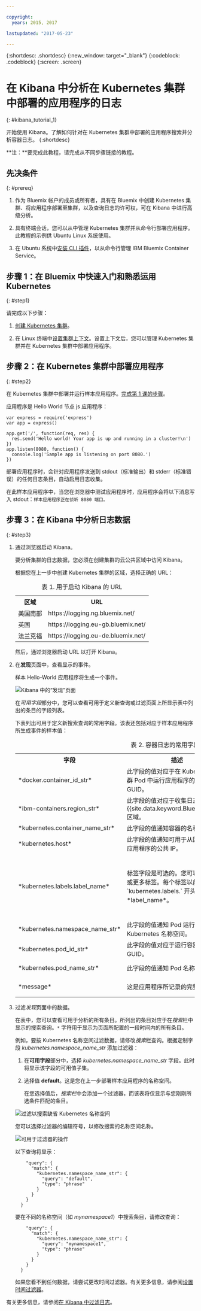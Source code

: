 ```yaml
---

copyright:
  years: 2015, 2017

lastupdated: "2017-05-23"

---
```



{:shortdesc: .shortdesc}
{:new_window: target="_blank"}
{:codeblock: .codeblock}
{:screen: .screen}


# 在 Kibana 中分析在 Kubernetes 集群中部署的应用程序的日志
{: #kibana_tutorial_1}

开始使用 Kibana。了解如何针对在 Kubernetes 集群中部署的应用程序搜索并分析容器日志。
{:shortdesc}

**注：**要完成此教程，请完成从不同步骤链接的教程。

## 先决条件
{: #prereq}

1. 作为 Bluemix 帐户的成员或所有者，具有在 Bluemix 中创建 Kubernetes 集群、将应用程序部署至集群，以及查询日志的许可权，可在 Kibana 中进行高级分析。

2. 具有终端会话，您可以从中管理 Kubernetes 集群并从命令行部署应用程序。此教程的示例供 Ubuntu Linux 系统使用。

3. 在 Ubuntu 系统中[安装 CLI 插件](../../../../containers/cs_cli_install.html#cs_cli_install_steps)，以从命令行管理 IBM Bluemix Container Service。 


## 步骤 1：在 Bluemix 中快速入门和熟悉运用 Kubernetes
{: #step1}

请完成以下步骤：

1. [创建 Kubernetes 集群](../../../../containers/cs_cluster.html#cs_cluster_ui)。

2. 在 Linux 终端中[设置集群上下文](../../../../containers/cs_cli_install.html#cs_cli_configure)。设置上下文后，您可以管理 Kubernetes 集群并在 Kubernetes 集群中部署应用程序。

## 步骤 2：在 Kubernetes 集群中部署应用程序
{: #step2}

在 Kubernetes 集群中部署并运行样本应用程序。[完成第 1 课的步骤](../../../../containers/cs_tutorials.html#cs_apps_tutorial)。

应用程序是 Hello World 节点 js 应用程序：

```
var express = require('express')
var app = express()

app.get('/', function(req, res) {
  res.send('Hello world! Your app is up and running in a cluster!\n')
})
app.listen(8080, function() {
  console.log('Sample app is listening on port 8080.')
})
```

部署应用程序时，会针对应用程序发送到 stdout（标准输出）和 stderr（标准错误）的任何日志条目，自动启用日志收集。 

在此样本应用程序中，当您在浏览器中测试应用程序时，应用程序会将以下消息写入 stdout：`样本应用程序正在侦听 8080 端口。`


## 步骤 3：在 Kibana 中分析日志数据
{: #step3}

1. 通过浏览器启动 Kibana。 

    要分析集群的日志数据，您必须在创建集群的云公共区域中访问 Kibana。 
    
    根据您在上一步中创建 Kubernetes 集群的区域，选择正确的 URL：

    <table>
      <caption>表 1. 用于启动 Kibana 的 URL</caption>
        <tr>
          <th>区域</th>
          <th>URL</th>
         </tr>
         <tr>
           <td>美国南部</td>
           <td>https://logging.ng.bluemix.net/ </td>
          </tr>
          <tr>
            <td>英国</td>
            <td>https://logging.eu-gb.bluemix.net/ </td>
           </tr>
           <tr>
             <td>法兰克福</td>
             <td>https://logging.eu-de.bluemix.net/ </td>
           </tr>
    </table>
    
    然后，通过浏览器启动 URL 以打开 Kibana。
    
2. 在**发现**页面中，查看显示的事件。 

    样本 Hello-World 应用程序将生成一个事件。
    
    ![Kibana 中的“发现”页面](images/sampleapp_2.gif "Kibana 中的“发现”页面")
    
    在*可用字段*部分中，您可以查看可用于定义新查询或过滤页面上所显示表中列出的条目的字段列表。
    
    下表列出可用于定义新搜索查询的常用字段。该表还包括对应于样本应用程序所生成事件的样本值：
    
     <table>
              <caption>表 2. 容器日志的常用字段</caption>
               <tr>
                <th align="center">字段</th>
                <th align="center">描述</th>
                <th align="center">示例</th>
              </tr>
              <tr>
                <td>*docker.container_id_str*</td>
                <td> 此字段的值对应于在 Kubernetes 集群 Pod 中运行应用程序的容器的 GUID。</td>
                <td></td>
              </tr>
              <tr>
                <td>*ibm-containers.region_str*</td>
                <td>此字段的值对应于收集日志条目的 {{site.data.keyword.Bluemix_notm}} 区域。</td>
                <td>us-south</td>
              </tr>
              <tr>
                <td>*kubernetes.container_name_str*</td>
                <td>此字段的值通知容器的名称。</td>
                <td>hello-world-deployment</td>
              </tr>
              <tr>
                <td>*kubernetes.host*</td>
                <td>此字段的值通知可用于从因特网访问应用程序的公共 IP。</td>
                <td>xxx.xx.xxx.xxx</td>
              </tr>
              <tr>
                <td>*kubernetes.labels.label_name*</td>
                <td>标签字段是可选的。您可以具有 0 个或更多标签。每个标签以前缀 `kubernetes.labels.` 开头，后接 *label_name*。</td>
                <td>在样本应用程序中，您可以看到 2 个标签：<br>* *kubernetes.labels.pod-template-hash_str* = 3355293961 <br>* *kubernetes.labels.run_str* =	hello-world-deployment  </td>
              </tr>
              <tr>
                <td>*kubernetes.namespace_name_str*</td>
                <td>此字段的值通知 Pod 运行所在的 Kubernetes 名称空间。</td>
                <td>缺省值</td>
              </tr>
              <tr>
                <td>*kubernetes.pod_id_str*</td>
                <td>此字段的值对应于运行容器的 Pod 的 GUID。</td>
                <td>d695f346-xxxx-xxxx-xxxx-aab0b50f7315</td>
              </tr>
              <tr>
                <td>*kubernetes.pod_name_str*</td>
                <td>此字段的值通知 Pod 名称。</td>
                <td>hello-world-deployment-3xxxxxxx1-xxxxx8</td>
              </tr>
              <tr>
                <td>*message*</td>
                <td>这是应用程序所记录的完整消息。</td>
                <td>样本应用程序正在侦听 8080 端口。</td>
              </tr>
        </table>
    
    
    
3. 过滤*发现*页面中的数据。  

    在表中，您可以查看可用于分析的所有条目。所列出的条目对应于在*搜索*栏中显示的搜索查询。`*` 字符用于显示为页面所配置的一段时间内的所有条目。 
    
    例如，要按 Kubernetes 名称空间过滤数据，请修改*搜索*栏查询。根据定制字段 *kubernetes.namespace_name_str* 添加过滤器：
    
    1. 在**可用字段**部分中，选择 *kubernetes.namespace_name_str* 字段。此时将显示该字段的可用值子集。    
    
    2. 选择值 **default**。这是您在上一步部署样本应用程序的名称空间。
    
        在您选择值后，*搜索栏*中会添加一个过滤器，而该表将仅显示与您刚刚所选条件匹配的条目。     
    
    ![过滤以搜索缺省 Kubernetes 名称空间](images/sampleapp_k4_1.gif "过滤以搜索缺省 Kubernetes 名称空间")
    
    您可以选择过滤器的编辑符号，以修改搜索的名称空间名称。   
    
    ![可用于过滤器的操作](images/sampleapp_k4_1.gif "可用于过滤器的操作")
    
    以下查询将显示：
    
    ```{
        "query": {
          "match": {
            "kubernetes.namespace_name_str": {
              "query": "default",
              "type": "phrase"
            }
          }
        }
      }
    ```
    
    要在不同的名称空间（如 *mynamespace1*）中搜索条目，请修改查询：
    
    ```{
        "query": {
          "match": {
            "kubernetes.namespace_name_str": {
              "query": "mynamespace1",
              "type": "phrase"
            }
          }
        }
      }
    ```
    

    如果您看不到任何数据，请尝试更改时间过滤器。有关更多信息，请参阅[设置时间过滤器](../../kibana4/k4_filter_logs.html#set_time_filter)。
    


有关更多信息，请参阅[在 Kibana 中过滤日志](../../kibana4/k4_filter_logs.html#k4_filter_logs)。

